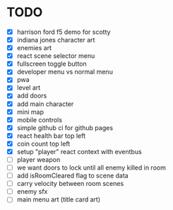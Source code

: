 # TODO

- [x] harrison ford f5 demo for scotty
- [x] indiana jones character art
- [x] enemies art
- [x] react scene selector menu
- [x] fullscreen toggle button
- [x] developer menu vs normal menu
- [x] pwa
- [x] level art
- [x] add doors
- [x] add main character
- [x] mini map
- [x] mobile controls
- [x] simple github ci for github pages
- [x] react health bar top left
- [x] coin count top left
- [x] setup "player" react context with eventbus
- [ ] player weapon
- [ ] we want doors to lock until all enemy killed in room
- [ ] add isRoomCleared flag to scene data
- [ ] carry velocity between room scenes
- [ ] enemy sfx
- [ ] main menu art (title card art)
